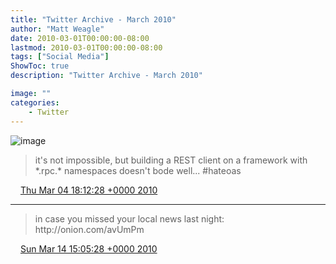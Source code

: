 ```yaml
---
title: "Twitter Archive - March 2010"
author: "Matt Weagle"
date: 2010-03-01T00:00:00-08:00
lastmod: 2010-03-01T00:00:00-08:00
tags: ["Social Media"]
ShowToc: true
description: "Twitter Archive - March 2010"

image: ""
categories: 
    - Twitter
---
```

![image](/sadtwitterbird3.jpg)

> it's not impossible, but building a REST client on a framework with \*\.rpc\.\* namespaces doesn't bode well\.\.\. \#hateoas

<img src="./media/tweet.ico" width="12" /> [Thu Mar 04 18:12:28 +0000 2010](https://twitter.com/mweagle/status/9984246921)

----

> in case you missed your local news last night: http://onion\.com/avUmPm

<img src="./media/tweet.ico" width="12" /> [Sun Mar 14 15:05:28 +0000 2010](https://twitter.com/mweagle/status/10472222177)